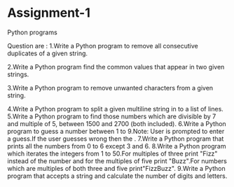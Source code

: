 # Assignment-1 #
Python programs

Question are :
1.Write a Python program to remove all consecutive duplicates of a given string.

2.Write a Python program find the common values that appear in two given strings.

3.Write a Python program to remove unwanted characters from a given string.

4.Write a Python program to split a given multiline string in to a list of lines.
5.Write a Python program to find those numbers which are divisible by 7 and multiple of 5, between 1500 and 2700 (both included).
6.Write a Python program to guess a number between 1 to 9.Note: User is prompted to enter a guess.If the user guesses wrong then the .
7.Write a Python program that prints all the numbers from 0 to 6 except 3 and 6.
8.Write a Python program which iterates the integers from 1 to 50.For multiples of three print "Fizz" instead of the number and for the multiples of five print "Buzz".For numbers which are multiples of both three and five print"FizzBuzz".
9.Write a Python program that accepts a string and calculate the number of digits and letters. 

